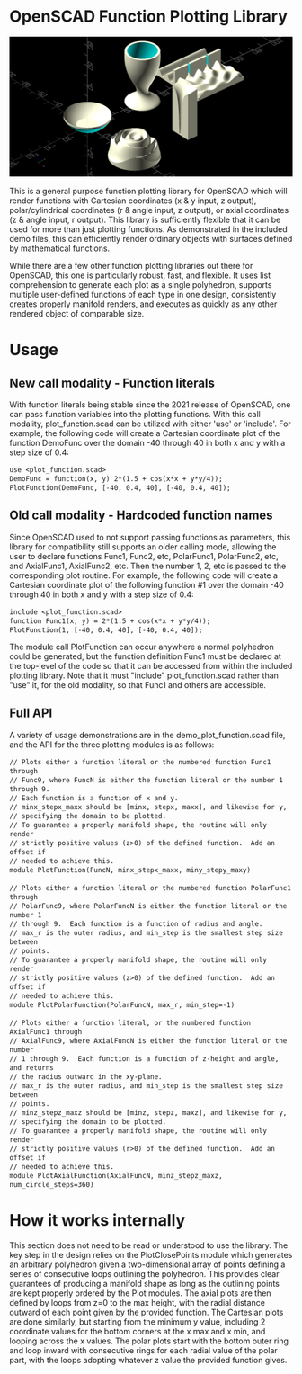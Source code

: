 # OpenSCAD Function Plotting Library

<p align="center"><img alt="Demo image" src="./images/demo_plot_function.png"></p>

This is a general purpose function plotting library for OpenSCAD which will
render functions with Cartesian coordinates (x & y input, z output),
polar/cylindrical coordinates (r & angle input, z output), or axial coordinates
(z & angle input, r output). This library is sufficiently flexible that it can
be used for more than just plotting functions. As demonstrated in the included
demo files, this can efficiently render ordinary objects with surfaces defined
by mathematical functions.

While there are a few other function plotting libraries out there for OpenSCAD,
this one is particularly robust, fast, and flexible. It uses list comprehension
to generate each plot as a single polyhedron, supports multiple user-defined
functions of each type in one design, consistently creates properly manifold
renders, and executes as quickly as any other rendered object of comparable
size.

# Usage

## New call modality - Function literals

With function literals being stable since the 2021 release of OpenSCAD, one can
pass function variables into the plotting functions.  With this call modality,
plot_function.scad can be utilized with either 'use' or 'include'.  For
example, the following code will create a Cartesian coordinate plot of the
function DemoFunc over the domain -40 through 40 in both x and y with a
step size of 0.4:

```
use <plot_function.scad>
DemoFunc = function(x, y) 2*(1.5 + cos(x*x + y*y/4));
PlotFunction(DemoFunc, [-40, 0.4, 40], [-40, 0.4, 40]);
```


## Old call modality - Hardcoded function names

Since OpenSCAD used to not support passing functions as parameters, this
library for compatibility still supports an older calling mode, allowing the
user to declare functions Func1, Func2, etc, PolarFunc1, PolarFunc2, etc, and
AxialFunc1, AxialFunc2, etc. Then the number 1, 2, etc is passed to the
corresponding plot routine. For example, the following code will create a
Cartesian coordinate plot of the following function #1 over the domain -40
through 40 in both x and y with a step size of 0.4:

```
include <plot_function.scad>
function Func1(x, y) = 2*(1.5 + cos(x*x + y*y/4));
PlotFunction(1, [-40, 0.4, 40], [-40, 0.4, 40]);
```

The module call PlotFunction can occur anywhere a normal polyhedron could be
generated, but the function definition Func1 must be declared at the top-level
of the code so that it can be accessed from within the included plotting
library. Note that it must "include" plot_function.scad rather than "use" it,
for the old modality, so that Func1 and others are accessible.

## Full API

A variety of usage demonstrations are in the demo_plot_function.scad file,
and the API for the three plotting modules is as follows:

```
// Plots either a function literal or the numbered function Func1 through
// Func9, where FuncN is either the function literal or the number 1 through 9.
// Each function is a function of x and y.
// minx_stepx_maxx should be [minx, stepx, maxx], and likewise for y,
// specifying the domain to be plotted.
// To guarantee a properly manifold shape, the routine will only render
// strictly positive values (z>0) of the defined function.  Add an offset if
// needed to achieve this.
module PlotFunction(FuncN, minx_stepx_maxx, miny_stepy_maxy)

// Plots either a function literal or the numbered function PolarFunc1 through
// PolarFunc9, where PolarFuncN is either the function literal or the number 1
// through 9.  Each function is a function of radius and angle.
// max_r is the outer radius, and min_step is the smallest step size between
// points.
// To guarantee a properly manifold shape, the routine will only render
// strictly positive values (z>0) of the defined function.  Add an offset if
// needed to achieve this.
module PlotPolarFunction(PolarFuncN, max_r, min_step=-1)

// Plots either a function literal, or the numbered function AxialFunc1 through
// AxialFunc9, where AxialFuncN is either the function literal or the number
// 1 through 9.  Each function is a function of z-height and angle, and returns
// the radius outward in the xy-plane.
// max_r is the outer radius, and min_step is the smallest step size between
// points.
// minz_stepz_maxz should be [minz, stepz, maxz], and likewise for y,
// specifying the domain to be plotted.
// To guarantee a properly manifold shape, the routine will only render
// strictly positive values (r>0) of the defined function.  Add an offset if
// needed to achieve this.
module PlotAxialFunction(AxialFuncN, minz_stepz_maxz, num_circle_steps=360)
```

# How it works internally

This section does not need to be read or understood to use the library. The key
step in the design relies on the PlotClosePoints module which generates an
arbitrary polyhedron given a two-dimensional array of points defining a series
of consecutive loops outlining the polyhedron. This provides clear guarantees
of producing a manifold shape as long as the outlining points are kept properly
ordered by the Plot modules. The axial plots are then defined by loops from z=0
to the max height, with the radial distance outward of each point given by the
provided function. The Cartesian plots are done similarly, but starting from
the minimum y value, including 2 coordinate values for the bottom corners at
the x max and x min, and looping across the x values. The polar plots start
with the bottom outer ring and loop inward with consecutive rings for each
radial value of the polar part, with the loops adopting whatever z value the
provided function gives.


